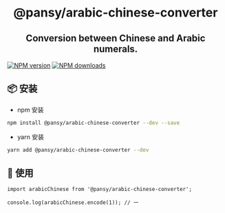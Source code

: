 <h1 align="center">@pansy/arabic-chinese-converter</h1>

<h2 align="center">
Conversion between Chinese and Arabic numerals.
</h2>

[![NPM version](https://img.shields.io/npm/v/@pansy/arabic-chinese-converter.svg?style=flat)](https://npmjs.org/package/@pansy/arabic-chinese-converter)
[![NPM downloads](https://img.shields.io/npm/dm/@pansy/arabic-chinese-converter.svg?style=flat)](https://npmjs.org/package/@pansy/arabic-chinese-converter)

## 📦 安装

- npm 安装

```bash
npm install @pansy/arabic-chinese-converter --dev --save
```

- yarn 安装

```bash
yarn add @pansy/arabic-chinese-converter --dev
```

## 🔨 使用

```
import arabicChinese from '@pansy/arabic-chinese-converter';

console.log(arabicChinese.encode(1)); // 一
```

